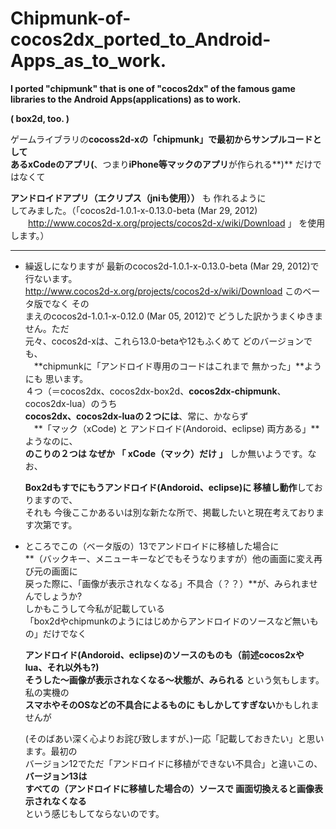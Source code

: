 Chipmunk-of-cocos2dx_ported_to_Android-Apps_as_to_work.
=============================
**I  ported    "chipmunk"   that is one of  "cocos2dx"  of the famous game libraries to the Android Apps(applications) as  to work.**
  
  **( box2d, too. )**  
  

  ゲームライブラリの**cocoss2d-xの「chipmunk」**で最初からサンプルコードとして  
ある**xCodeのアプリ(**、つまり**iPhone等マックのアプリ**が作られる**)** だけではなくて  
  
  **アンドロイドアプリ（エクリプス（jniも使用））** も 作れるように   
してみました。（「cocos2d-1.0.1-x-0.13.0-beta (Mar 29, 2012)  
　　http://www.cocos2d-x.org/projects/cocos2d-x/wiki/Download 」 を使用します。）

***  
* 繰返しになりますが 最新のcocos2d-1.0.1-x-0.13.0-beta (Mar 29, 2012)で行ないます。  
http://www.cocos2d-x.org/projects/cocos2d-x/wiki/Download このベータ版でなく その  
まえのcocos2d-1.0.1-x-0.12.0 (Mar 05, 2012)で どうした訳かうまくゆきません。ただ  
  元々、cocos2d-xは、これら13.0-betaや12もふくめて どのバージョンでも、  
　**chipmunkに「アンドロイド専用のコードはこれまで 無かった」**ようにも 思います。  
  ４つ（＝cocos2dx、cocos2dx-box2d、**cocos2dx-chipmunk**、cocos2dx-lua）のうち  
**cocos2dx、cocos2dx-luaの２つには**、常に、かならず  
　**「マック（xCode) と アンドロイド(Andoroid、eclipse) 両方ある」**ようなのに、  
**のこりの２つは なぜか 「 xCode（マック）だけ 」** しか無いようです。なお、  

   **Box2dもすでにもうアンドロイド(Andoroid、eclipse)に 移植し動作**しておりますので、   
それも 今後ここかあるいは別な新たな所で、掲載したいと現在考えております次第です。
  
* ところでこの（ベータ版の）13でアンドロイドに移植した場合に  
**（バックキー、メニューキーなどでもそうなりますが）他の画面に変え再び元の画面に  
戻った際に、「画像が表示されなくなる」不具合（？？）**が、みられませんでしょうか?  
しかもこうして今私が記載している  
「box2dやchipmunkのようにはじめからアンドロイドのソースなど無いもの」だけでなく  

   **アンドロイド(Andoroid、eclipse)のソースのものも（前述cocos2xやlua、それ以外も?)  
そうした〜画像が表示されなくなる〜状態が、みられる** という気もします。私の実機の  
**スマホやそのOSなどの不具合によるものに もしかしてすぎない**かもしれませんが  

   (そのばあい深く心よりお詫び致しますが、)一応「記載しておきたい」と思います。最初の  
バージョン12でただ「アンドロイドに移植ができない不具合」と違いこの、**バージョン13は  
すべての（アンドロイドに移植した場合の）ソースで 画面切換えると画像表示されなくなる**  
という感じもしてならないのです。